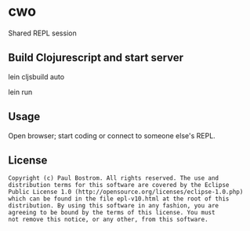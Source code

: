 # cwo

Shared REPL session

## Build Clojurescript and start server

lein cljsbuild auto

lein run

## Usage

Open browser; start coding or connect to someone else's REPL.

## License

    Copyright (c) Paul Bostrom. All rights reserved. The use and
    distribution terms for this software are covered by the Eclipse
    Public License 1.0 (http://opensource.org/licenses/eclipse-1.0.php)
    which can be found in the file epl-v10.html at the root of this
    distribution. By using this software in any fashion, you are
    agreeing to be bound by the terms of this license. You must
    not remove this notice, or any other, from this software.
